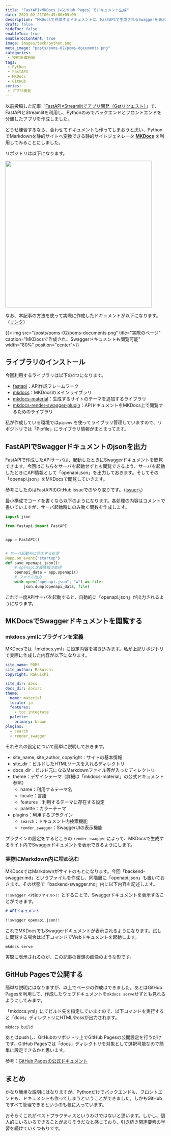 ```yaml
---
title: "FastAPI×MKDocs（×GitHub Pages）でドキュメント生成"
date: 2023-02-21T00:45:00+09:00
description: "MKDocsで作成するドキュメントに、FastAPIで生成されるSwaggerを表示します"
draft: false
hideToc: false
enableToc: true
enableTocContent: true
image: images/tech/python.png
meta_image: "posts/poms-02/poms-documents.png"
categories:
 - 技術系備忘録
tags:
 - Python
 - FastAPI
 - MKDocs
 - GitHub
series:
 - アプリ開発
---
```


以前投稿した記事「[FastAPI×Streamlitでアプリ開発（Getリクエスト）](/posts/poms-01)」で、FastAPIとStreamlitを利用し、Pythonのみでバックエンドとフロントエンドを分離したアプリを作成しました。

どうせ練習するなら、合わせてドキュメントも作ってしまおうと思い、PythonでMarkdownを静的サイトへ変換できる静的サイトジェネレータ [**MKDocs**](https://www.mkdocs.org/) を利用してみることにしました。

リポジトリは以下になります。

<a href="https://github.com/rakuichi4817/poms"><img src="https://github-link-card.s3.ap-northeast-1.amazonaws.com/rakuichi4817/poms.png" width="460px"></a>

なお、本記事の方法を使って実際に作成したドキュメントが以下になります。（[リンク](<https://rakuichi4817.github.io/poms/backend-swagger/>)）

{{< img src="/posts/poms-02/poms-documents.png" title="実際のページ" caption="MKDocsで作成され、Swaggerドキュメントも閲覧可能" width="80%" position="center">}}


## ライブラリのインストール

今回利用するライブラリは以下の4つになります。

- [fastapi](https://fastapi.tiangolo.com/ja/)：API作成フレームワーク
- [mkdocs](https://www.mkdocs.org/)：MKDocsのメインライブラリ
- [mkdocs-material](https://squidfunk.github.io/mkdocs-material/)：生成するサイトのテーマを追加するライブラリ
- [mkdocs-render-swagger-plugin](https://github.com/bharel/mkdocs-render-swagger-plugin)：APIドキュメントをMKDocs上で閲覧するためのライブラリ

私が作成している環境では`pipenv` を使ってライブラリ管理していますので、リポジトリでは「Pipfile」にライブラリ情報がまとまってます。

## FastAPIでSwaggerドキュメントのjsonを出力

FastAPIで作成したAPIサーバは、起動したときにSwaggerドキュメントを閲覧できます。今回はこちらをサーバを起動せずとも閲覧できるよう、サーバを起動したときにAPI情報として「openapi.json」を出力しておきます。そしてその「openapi.json」をMKDocsで閲覧していきます。

参考にしたのはFastAPIのGitHub issueでのやり取りです。（[issueへ](https://github.com/tiangolo/fastapi/issues/2712)）

最小構成でコードを書くなら以下のようになります。各処理の内容はコメントで書いていますが、サーバ起動時にのみ動く関数を作成します。

```python
import json

from fastapi import FastAPI


app = FastAPI()


# サーバ起動時に発火する処理
@app.on_event("startup")
def save_openapi_json():
    # openapi定義情報の取得
    openapi_data = app.openapi()
    # ファイル出力
    with open("openapi.json", "w") as file:
        json.dump(openapi_data, file)
```

これで一度APIサーバを起動すると、自動的に「openapi.json」が出力されるようになります。

## MKDocsでSwaggerドキュメントを閲覧する

### mkdocs.ymlにプラグインを定義

MKDocsでは「mkdocs.yml」に設定内容を書き込みます。私が上記リポジトリで実際に作成した内容が以下になります。

```yml
site_name: POMS
site_author: Rakuichi
copyright: Rakuichi

site_dir: docs
docs_dir: docsrc
theme:
  name: material
  locale: ja
  features:
    - toc.integrate
  palette:
    primary: brown
plugins:
  - search
  - render_swagger
```

それぞれの設定について簡単に説明しておきます。

- site_name, site_author, copyright：サイトの基本情報
- site_dir：ビルドしたHTMLソースを入れるディレクトリ
- docs_dir：ビルド元になるMarkdownファイル等が入ったディレクトリ
- theme：デザインテーマ（詳細は「mkdocs-material」の公式ドキュメント参照）
  - name：利用するテーマ名
  - locale：言語
  - features：利用するテーマに存在する設定
  - palette：カラーテーマ
- plugins：利用するプラグイン
  - `search`：ドキュメント内検索機能
  - `render_swagger`：SwaggerUIの表示機能


プラグインの設定をするところの `render_swagger` によって、MKDocsで生成するサイト内でSwaggerドキュメントを表示できるようにします。

### 実際にMarkdown内に埋め込む

MKDocsではMarkdownがサイトのもとになります。今回「backend-swagger.md」というファイルを作成し、同階層に「openapi.json」も置いておきます。その状態で「backend-swagger.md」内に以下内容を記述します。

`!!swagger <対象ファイル>!!` とすることで、Swaggerドキュメントを表示することができます。

```markdown
# APIドキュメント

!!swagger openapi.json!!
```

これでMKDocsでもSwaggerドキュメントが表示されるようになります。試しに閲覧する場合は以下コマンドでWebドキュメントを起動します。

```shell
mkdocs serve
```

実際に表示されるのが、この記事の冒頭の画像のような形です。

## GitHub Pagesで公開する

簡単な説明にはなりますが、以上でページの作成はできました。あとはGitHub Pagesを利用して、作成したウェブドキュメントを`mkdocs serve`せずとも見れるようにしてみます。

「mkdocs.yml」にてビルド先を指定していますので、以下コマンドを実行すると「docs」ディレクトリにHTMLやcssが出力されます。

```shell
mkdocs build
```

あとはpushし、GitHubのリポジトリ上でGitHub Pagesの公開設定を行うだけです。GitHub Pagesでは「docs」ディレクトリを対象として選択可能なので簡単に設定できるかと思います。

参考：[GitHub Pagesの公式ドキュメント](https://docs.github.com/ja/pages/getting-started-with-github-pages/about-github-pages)

## まとめ

かなり簡単な説明にはなりますが、Pythonだけでバックエンドも、フロントエンドも、ドキュメントも作ってしまうということができました。しかもGitHubですべて管理できるというのも気に入っています。

おそらくこれがベストプラクティスというわけではないと思います。しかし、個人的にいろいろできることがありそうだなと感じており、引き続き関連要素の学習を続けていくつもりです。